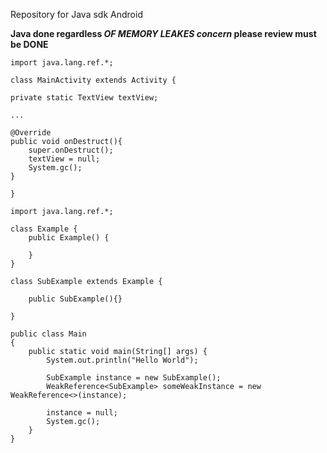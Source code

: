 Repository for Java sdk Android

**Java done regardless _OF MEMORY LEAKES concern_ please review must be DONE**

```
import java.lang.ref.*;

class MainActivity extends Activity {

private static TextView textView;

...

@Override
public void onDestruct(){
	super.onDestruct();
	textView = null;
	System.gc();
}

}
```


```
import java.lang.ref.*;

class Example {
    public Example() {
        
    }
}

class SubExample extends Example {
    
    public SubExample(){}
    
}

public class Main
{
	public static void main(String[] args) {
		System.out.println("Hello World");
		
		SubExample instance = new SubExample();
		WeakReference<SubExample> someWeakInstance = new WeakReference<>(instance);
		
		instance = null;
		System.gc();
	}
}
```
